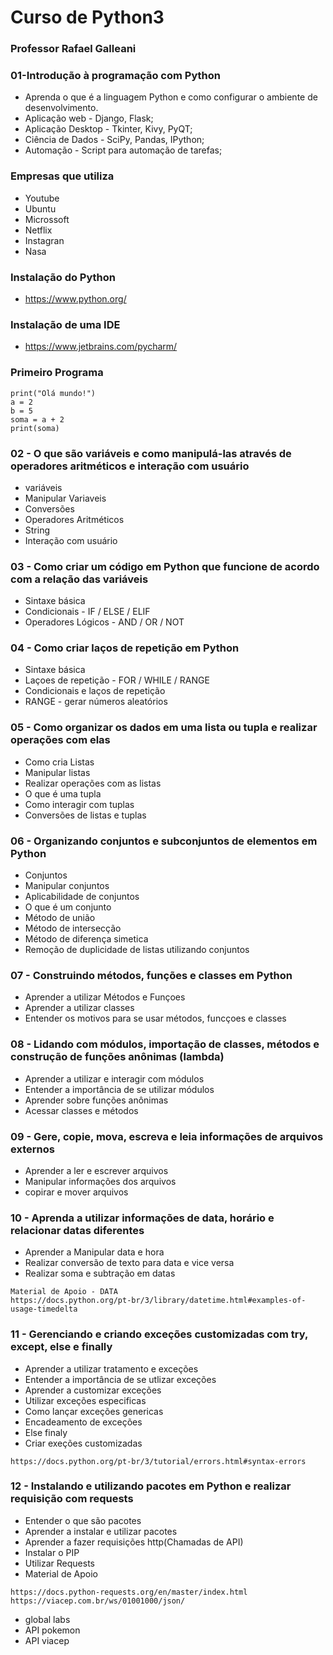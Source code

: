 # Curso de Python3
### Professor Rafael Galleani
### 01-Introdução à programação com Python
- Aprenda o que é a linguagem Python e como configurar o ambiente de desenvolvimento.
- Aplicação web - Django, Flask;
- Aplicação Desktop - Tkinter, Kivy, PyQT;
- Ciência de Dados - SciPy, Pandas, IPython;
- Automação - Script para automação de tarefas;
### Empresas que utiliza
- Youtube
- Ubuntu
- Microssoft
- Netflix
- Instagran
- Nasa
### Instalação do Python
- https://www.python.org/

### Instalação de uma IDE
- https://www.jetbrains.com/pycharm/

### Primeiro Programa
```
print("Olá mundo!")
a = 2
b = 5
soma = a + 2
print(soma)
```
### 02 - O que são variáveis e como manipulá-las através de operadores aritméticos e interação com usuário
- variáveis 
- Manipular Variaveis
- Conversões
- Operadores Aritméticos
- String
- Interação com usuário

### 03 - Como criar um código em Python que funcione de acordo com a relação das variáveis
- Sintaxe básica
- Condicionais - IF / ELSE / ELIF
- Operadores Lógicos - AND / OR / NOT

### 04 - Como criar laços de repetição em Python
- Sintaxe básica
- Laçoes de repetição - FOR / WHILE / RANGE
- Condicionais e laços de repetição
- RANGE - gerar números aleatórios

### 05 - Como organizar os dados em uma lista ou tupla e realizar operações com elas
- Como cria Listas
- Manipular listas
- Realizar operações com as listas
- O que é uma tupla
- Como interagir com tuplas
- Conversões de listas e tuplas

### 06 - Organizando conjuntos e subconjuntos de elementos em Python
- Conjuntos
- Manipular conjuntos
- Aplicabilidade de conjuntos
- O que é um conjunto
- Método de união
- Método de intersecção
- Método de diferença simetica
- Remoção de duplicidade de listas utilizando conjuntos

### 07 - Construindo métodos, funções e classes em Python
- Aprender a utilizar Métodos e Funçoes
- Aprender a utilizar classes
- Entender os motivos para se usar métodos, funcçoes e classes

### 08 - Lidando com módulos, importação de classes, métodos e construção de funções anônimas (lambda)
- Aprender a utilizar e  interagir com módulos
- Entender a importância de se utilizar módulos
- Aprender sobre funções anônimas
- Acessar classes e métodos 

### 09 - Gere, copie, mova, escreva e leia informações de arquivos externos
- Aprender a ler e escrever arquivos
- Manipular informações dos arquivos
- copirar e mover arquivos
### 10 - Aprenda a utilizar informações de data, horário e relacionar datas diferentes
- Aprender a Manipular data e hora
- Realizar conversão de texto para data e vice versa
- Realizar soma e subtração em datas
```
Material de Apoio - DATA
https://docs.python.org/pt-br/3/library/datetime.html#examples-of-usage-timedelta
```
### 11 - Gerenciando e criando exceções customizadas com try, except, else e finally
- Aprender a utilizar tratamento e exceções
- Entender a importância de se utlizar exceções
- Aprender a customizar exceções
- Utilizar exceções especificas
- Como lançar exceções genericas
- Encadeamento de exceções
- Else finaly
- Criar exeções customizadas
```
https://docs.python.org/pt-br/3/tutorial/errors.html#syntax-errors
```

### 12 - Instalando e utilizando pacotes em Python e realizar requisição com requests
- Entender o que são pacotes
- Aprender a instalar e utilizar pacotes
- Aprender a fazer requisições http(Chamadas de API)
- Instalar o PIP
- Utilizar Requests
- Material de Apoio
```
https://docs.python-requests.org/en/master/index.html
https://viacep.com.br/ws/01001000/json/
```
- global labs
- API pokemon
- API viacep

